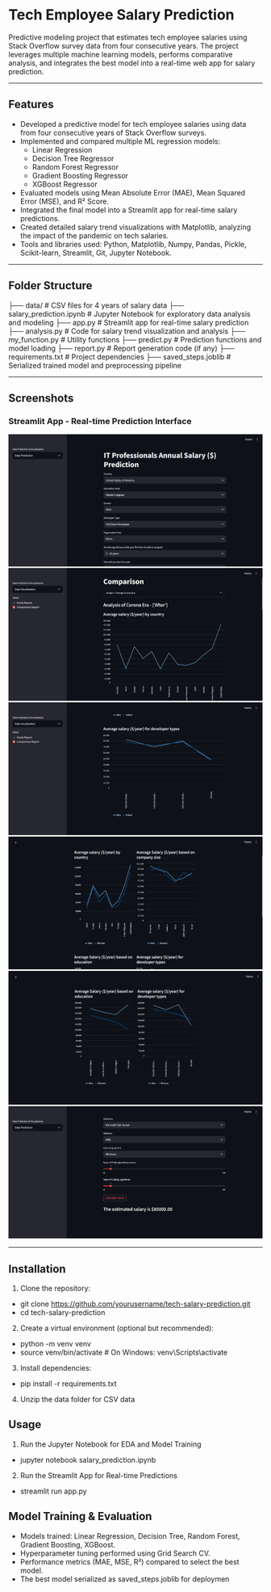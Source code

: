 # Tech Employee Salary Prediction

Predictive modeling project that estimates tech employee salaries using Stack Overflow survey data from four consecutive years. The project leverages multiple machine learning models, performs comparative analysis, and integrates the best model into a real-time web app for salary prediction.

---

## Features

- Developed a predictive model for tech employee salaries using data from four consecutive years of Stack Overflow surveys.
- Implemented and compared multiple ML regression models:
  - Linear Regression
  - Decision Tree Regressor
  - Random Forest Regressor
  - Gradient Boosting Regressor
  - XGBoost Regressor
- Evaluated models using Mean Absolute Error (MAE), Mean Squared Error (MSE), and R² Score.
- Integrated the final model into a Streamlit app for real-time salary predictions.
- Created detailed salary trend visualizations with Matplotlib, analyzing the impact of the pandemic on tech salaries.
- Tools and libraries used: Python, Matplotlib, Numpy, Pandas, Pickle, Scikit-learn, Streamlit, Git, Jupyter Notebook.

---

## Folder Structure

├── data/ # CSV files for 4 years of salary data
├── salary_prediction.ipynb # Jupyter Notebook for exploratory data analysis and modeling
├── app.py # Streamlit app for real-time salary prediction
├── analysis.py # Code for salary trend visualization and analysis
├── my_function.py # Utility functions
├── predict.py # Prediction functions and model loading
├── report.py # Report generation code (if any)
├── requirements.txt # Project dependencies
├── saved_steps.joblib # Serialized trained model and preprocessing pipeline


---

## Screenshots

### Streamlit App - Real-time Prediction Interface  
![Streamlit App](screenshots/1.png)
![Streamlit App](screenshots/2.png)
![Streamlit App](screenshots/3.png)
![Streamlit App](screenshots/4.png)
![Streamlit App](screenshots/5.png)
![Streamlit App](screenshots/6.png)


---

## Installation

1. Clone the repository:

- git clone https://github.com/yourusername/tech-salary-prediction.git
- cd tech-salary-prediction

2. Create a virtual environment (optional but recommended):

- python -m venv venv
- source venv/bin/activate  # On Windows: venv\Scripts\activate

3. Install dependencies:

- pip install -r requirements.txt

4. Unzip the data folder for CSV data


## Usage

1. Run the Jupyter Notebook for EDA and Model Training
- jupyter notebook salary_prediction.ipynb

2. Run the Streamlit App for Real-time Predictions
- streamlit run app.py

## Model Training & Evaluation
- Models trained: Linear Regression, Decision Tree, Random Forest, Gradient Boosting, XGBoost.
- Hyperparameter tuning performed using Grid Search CV.
- Performance metrics (MAE, MSE, R²) compared to select the best model.
- The best model serialized as saved_steps.joblib for deploymen
